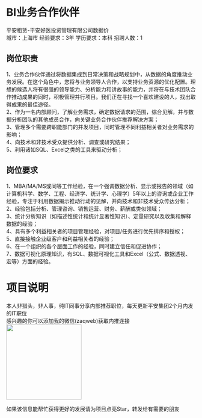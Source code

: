 # BI业务合作伙伴
平安租赁-平安好医投资管理有限公司数据价  
城市：上海市 经验要求：3年 学历要求：本科  招聘人数：1

## 岗位职责
1、业务合作伙伴通过将数据集成到日常决策和战略规划中，从数据的角度推动业务发展。在这个角色中，您将与业务领导人合作，以支持业务资源的优化配置。理想的候选人将有很强的领导能力、分析能力和讲故事的能力，并将在与技术团队合作推动成果的同时，积极管理并行项目。我们正在寻找一个喜欢建设的人，找出取得成果的最佳途径。   
2、作为一名内部顾问，了解业务需求，确定数据请求的范围，综合见解，并与数据分析团队的其他成员合作，向关键业务合作伙伴推荐解决方案；   
3、管理多个需要跨职能部门的并发项目，同时管理不同利益相关者对业务需求的影响；   
4、向技术和非技术受众提供分析、调查或研究结果；   
5、利用诸如SQL、Excel之类的工具来驱动分析；

## 岗位要求
1、MBA/MA/MS或同等工作经验，在一个强调数据分析、显示或报告的领域（如计算机科学、数学、工程、经济学、统计学、心理学）5年以上的咨询或企业工作经验，专注于利用数据揭示推动行动的见解，并向技术和非技术受众传达分析；   
2、经验包括分析、管理咨询、销售运营、财务、薪酬或类似领域；   
3、统计分析知识（如描述性统计和统计显著性知识）、定量研究以及收集和解释数据的经验；   
4、具有多个利益相关者的项目管理经验，对项目/任务进行优先排序和授权；   
5、直接接触企业级客户和利益相关者的经验；   
6、在一个组织的各个层面工作的经验，同时建立信任和促进协作；   
7、数据可视化原理知识，有SQL、数据可视化工具和Excel（公式、数据透视、宏等）方面的经验。

# 项目说明

本人非猎头，非人事，纯IT同事分享内部推荐职位，每天更新平安集团2个月内发的IT职位  
感兴趣的你可以添加我的微信(zaqweb)获取内推连接  
<img src="https://github.com/zaqweb/PA-IT-JOBS/blob/master/WechatICode.jpeg"  height="200" width="200">

如果该信息能帮忙获得更好的发展请为项目点亮Star，转发给有需要的朋友




